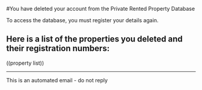 #You have deleted your account from the Private Rented Property Database

To access the database, you must register your details again.

## Here is a list of the properties you deleted and their registration numbers:

((property list))

---
This is an automated email - do not reply